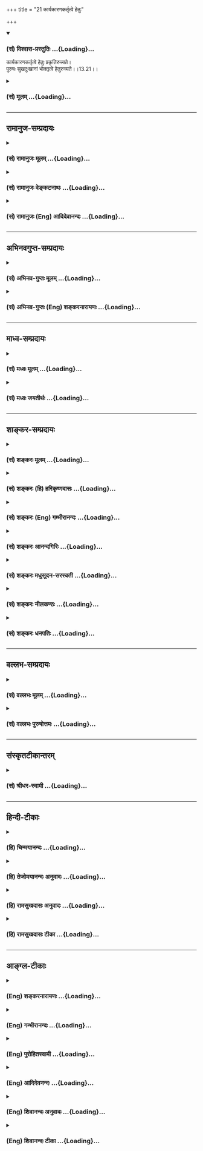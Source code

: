 +++
title = "21 कार्यकारणकर्तृत्वे हेतुः"

+++
<div class="js_include" newlevelforh1="3" title="(सं) विश्वास-प्रस्तुतिः" unfilled url="/purANam_vaiShNavam/mahAbhAratam/06-bhIShma-parva/03-bhagavad-gItA-parva/saMskRtam/vishvAsa-prastutiH/13_xetra-xetrajna-yogaH/21_kAryakAraNakartRt.md">
<details open><summary><h3>(सं) विश्वास-प्रस्तुतिः ...{Loading}...</h3></summary>

कार्यकारणकर्तृत्वे हेतुः प्रकृतिरुच्यते।  
पुरुषः सुखदुःखानां भोक्तृत्वे हेतुरुच्यते।।13.21।।
</details>
</div>
<div class="js_include collapsed" newlevelforh1="3" title="(सं) मूलम्" unfilled url="/purANam_vaiShNavam/mahAbhAratam/06-bhIShma-parva/03-bhagavad-gItA-parva/saMskRtam/mUlam/13_xetra-xetrajna-yogaH/21_kAryakAraNakartRt.md">
<details><summary><h3>(सं) मूलम् ...{Loading}...</h3></summary>

कार्यकारणकर्तृत्वे हेतुः प्रकृतिरुच्यते।  
पुरुषः सुखदुःखानां भोक्तृत्वे हेतुरुच्यते।।13.21।।
</details>
</div>


_________________
## रामानुज-सम्प्रदायः
<div class="js_include collapsed" newlevelforh1="3" title="(सं) रामानुजः मूलम्" unfilled url="/purANam_vaiShNavam/mahAbhAratam/06-bhIShma-parva/03-bhagavad-gItA-parva/saMskRtam/rAmAnujaH/mUlam/13_xetra-xetrajna-yogaH/21_kAryakAraNakartRt.md">
<details><summary><h3>(सं) रामानुजः मूलम् ...{Loading}...</h3></summary>

।।13.21।। गुणशब्दः स्वकार्येषु औपचारिकः; स्वतःस्वानुभवैकसुखः **पुरुषः
प्रकृतिस्थः** प्रकृतिसंसृष्टः **प्रकृतिजान् गुणान्**
प्रकृतिसंसर्गौपाधिकान् सत्त्वादिगुणकार्यभूतान् सुखदुःखादीन् **भुङ्क्ते**
अनुभवति। प्रकृतिसंसर्गहेतुम् आह --
पूर्वपूर्वप्रकृतिपरिणामरूपदेवमनुष्यादियोनिविशेषेषु स्थितः अयं पुरुषः
तत्तद्योनिप्रयुक्तसत्त्वादिगुणमयेषुसुखदुःखादिषु सक्तः तत्साधनहेतुभूतेषु
पुण्यपापकर्मसु प्रवर्तते; ततः तत्पुण्यपापफलानुभवाय सदसद्योनिषु
साध्वसाधुयोनिषु जायते। ततः च कर्म आरभते; ततः च जायते; यावद्
अमानित्वादिकान् आत्मप्राप्तिसाधनभूतान् गुणान् न सेवते; तावद् एव संसरति;
तदिदम् उक्तम् -- **कारणं गुणसङ्गः अस्य सदसद्योनिजन्मसु।** इति।

</details>
</div>
<div class="js_include collapsed" newlevelforh1="3" title="(सं) रामानुजः वेङ्कटनाथः" unfilled url="/purANam_vaiShNavam/mahAbhAratam/06-bhIShma-parva/03-bhagavad-gItA-parva/saMskRtam/rAmAnujaH/venkaTanAthaH/13_xetra-xetrajna-yogaH/21_kAryakAraNakartRt.md">
<details><summary><h3>(सं) रामानुजः वेङ्कटनाथः ...{Loading}...</h3></summary>

  
  
।।13.21।। अथान्योन्यसंसृष्टयोः प्रकृतिपुरुषयोः संसर्गविशेषनिबन्धनो
व्यापारभेद उच्यते -- कार्यकारण इति श्लोकेन। कार्यं शरीरमिति। प्रकरणात्
कारणशब्दस्य समभिव्याहाराच्च अत्र कार्यशब्दो भोगायतनाख्यकार्यविशेषपर इति
भावः। इन्द्रियाणि दशैकं च \[13।6\] इति इन्द्रियादिप्रकृतविषयोऽत्र
कारणशब्द इत्याहज्ञानकर्मात्मकानीति। एतेनकार्यं भूततन्मात्ररूपेण दशविधम्
कारणं बुद्ध्यहङ्काररूपेण त्रयोदशविधम् तेषां स्वरूपोत्पत्तौ
प्रतिक्षणपरिणामे च हेतुर्मूलप्रकृतिः इत्यादिव्याख्यानान्तराणि
निरस्तानि। कार्यकरणकर्तृत्वे इति (शं.) परोक्तं
पाठान्तरमप्रसिद्धेरनादृतम्। कर्तृशब्दोऽत्र न प्रयत्नाद्याश्रयत्वपरः;
अचेतने तदसम्भवात् अतो यथास्वं व्यापारश्रयत्वं विवक्षितमित्याह -- तेषां
क्रियाकारित्व इति। यद्यप्यबुद्धिपूर्वेषु
केषुचिन्मनश्श्रोत्रादिव्यापारेषु पुरुषेच्छाधीनत्वं नास्ति; तथापि तेषां
पुरुषभोगार्थत्वात् भोक्तृत्वदशापन्नपुरुषसन्निधानरूपमधिष्ठानमपेक्षितम्
बाहुल्येन च प्रयत्नाधीनत्वमस्तीत्यभिप्रायेणाहपुरुषाधिष्ठितेति। विभज्य
व्यापारनिर्देशात्प्रकृतिरेवेत्यवधारणलाभः।  
  
ननु पुरुषाधिष्ठिता प्रकृतिरित्ययुक्तं; प्रलयदशायां करणकलेवरविधुरस्य
संसारिणः स्वेच्छया
प्रकृत्यधिष्ठानासम्भवादित्यत्राहपुरुषाधिष्ठितक्षेत्राकारपरिणतेति।
भोगतत्साधनयोराश्रयत्वलक्षणं हेतुत्वमिह विविच्यत इत्यभिप्रायेण
प्रकृत्याश्रयत्वादिकथनम्। प्रकृतेः कर्तृत्वेकर्ता शास्त्रार्थवत्त्वात्
\[ब्र.सू.2।3।33\] इत्यादिभिः सूत्रैर्विरोधः
स्यादित्यत्राहपुरुषस्याधिष्ठातृत्वमेवेति। यदि
पुरुषस्याधिष्ठातृत्वमात्रं; तदा साक्षात्कर्तृत्वं प्रकृतेरेवेति पुरुषस्य
कर्तृत्वमौपचारिकं स्यादित्यत्राहशरीराधिष्ठानेति। अयमभिप्रायः -- न हि
प्रयत्नाधीनपरिस्पन्दाश्रयत्वलक्षणं कर्तृत्वं पुरुषस्य सूत्र्यते तत्र
शास्त्रार्थवत्त्वादिहेतूनामन्यथासिद्धेः नच शरीरादिप्रेरकप्रयत्नाश्रयत्वे
कर्तृशब्दस्यौपचारिकता; कृतिप्रयत्नयोः
पर्यायत्वात्कृत्याश्रयत्वरूपत्वाच्च कर्तृत्वस्य। ततश्चान्यत्रैव
कर्तृत्वमौपचारिकमिति फलितम्। यदि पुनर्यथास्वं व्यापाराश्रयत्वमेव
सर्वेषां कर्तृत्वमित्युच्यते तथापि पुरुषस्य कर्तृत्वं मुख्यमेव।  
  
ननुपुरुषः सुखदुःखानां भोक्ता इत्ययुक्तम्; शुद्धस्य पुरुषस्य
प्रियाप्रियविधुरत्वश्रुतेः। यद्यपि मोक्षे विलक्षणं सुखमनुभूयते; तथापि
दुःखप्रसङ्गस्तु नास्त्येवेत्यत्राह -- प्रकृतिसंसृष्ट इति। नह वै सशरीरस्य
सतः प्रियाप्रिययोरपहतिरस्ति \[छां.उ.8।12।1\] इत्यपि श्रूयत इति भावः।
विषयेन्द्रियादिरूपेण परिणतायाः प्रकृतेरपि भोक्तृत्वे हेतुत्वमस्ति तत्कथं
पुरुषो विशिष्य निर्दिश्यते इत्यत्राहसुखदुःखानुभवाश्रय इति।
तत्कालस्वसमवेतसुखदुःखसाक्षात्कारो भोग इति भोगलक्षणमप्यनेन सूचितम्। एतेन
निर्विकारपुरुषसन्निधानात् प्रकृतेरेव भोक्तृत्वमिति पक्षो निरस्तः।
तदापुरुषोऽस्ति भोक्तृभावात् \[सां.का.17\]पुरुषस्य दर्शनार्थं कैवल्यार्थं
तथा प्रधानस्य \[सां.का.21\] इत्यादिस्वग्रन्थविरोधश्च। अयं हि पक्षः
शारीरकेरचनानुपपत्तेश्च \[ब्र.सू.2।2।1\] इत्यारभ्यविप्रतिषेधाच्चासमञ्जसम्
\[ब्र.सू.2।2।10\] इत्यन्तैः सूत्रैर्विस्तरेण प्रतिक्षिप्तः। अत्र च
श्लोके यदि प्रकृतेरेव भोक्तृत्वमपि विवक्षितं स्यात्; तदा कर्तृत्वे
भोक्तृत्वे च प्रकृतिरेव हेतुरिति वक्तव्यम् नतु विवेक्तव्यम्
भोक्तृत्वस्यापि कर्तृत्वविशेषत्वात्;शास्त्रफलं प्रयोक्तरि
\[पू.मी.3।7।10\] इति न्यायाच्च।  
  
न च वाच्यं कर्तृत्वं प्रकृतेः स्वतस्सिद्धं; भोक्तृत्वे तु तस्याः पुरुषो
हेतुरिति प्रदर्शनाय विवेक इति पुरुषनिरपेक्षायाः केवलायाः प्रकृतेः
कर्तृत्वस्याप्ययोगादनभ्युपगमाच्च। अन्यथा विशुद्धकेवलज्ञानोदयेऽपि तेन
निवृत्तप्रसवामर्थवशात्सप्तरूपविनिवृत्ताम् \[सां.का.65\]
इत्युक्तसप्तरूपविनिवृत्तिभङ्गप्रसङ्गात्। तथाच मुक्तावपि यथापूर्वमेव
प्रकृतिप्रवृत्तिः
स्यात्। सङ्घातपरार्थत्वात्ति्रगुणादिविपर्ययादधिष्ठानात्। पुरुषोऽस्ति
भोक्तृभावात्कैवल्यार्थप्रवृत्तेश्च।। जननमरणकरणानां
प्रतिनियमादयुगपत्प्रवृत्तेश्च। पुरुषबहुत्वं सिद्धं
त्रैगुण्यविपर्यया(च्चैव)च्च।। \[सां.का.1718\]
इत्यधिष्ठानायुगपत्प्रवृत्तिभ्यां पुरुषतद्बहुत्वकल्पनं च भज्येत।
अत्रपुरुषः प्रकृतिस्थो हि भुङ्क्ते प्रकृतिजान् गुणान्  
  

</details>
</div>
<div class="js_include collapsed" newlevelforh1="3" title="(सं) रामानुजः (Eng) आदिदेवानन्दः" unfilled url="/purANam_vaiShNavam/mahAbhAratam/06-bhIShma-parva/03-bhagavad-gItA-parva/saMskRtam/rAmAnujaH/english/AdidevAnandaH/13_xetra-xetrajna-yogaH/21_kAryakAraNakartRt.md">
<details><summary><h3>(सं) रामानुजः (Eng) आदिदेवानन्दः ...{Loading}...</h3></summary>

13.21 The 'Karya' means the body, the 'Karanas' mean the instruments,
i.e., the senses of perception and action plus the Manas. In their
operations, the Prakrti, subservient to the self, is alone the causal
factor. The sense is that their operations, which are the means of
experience, have their foundation in the Prakrti, which has developed in
the form of the body subservient to the self. In regard to this, the
authority is the aphorism, 'The self is an agent, on account of the
scriptures having the purpose' (B. S., 2.3.33) etc. The agency of the
self means that the self is the cause of the will (effort) to support
the body. The self (Purusa) associated with the body is the cause for
experiencing pleasures and pains. The meaning is that It is the seat of
those experiences. Thus, has been explained the difference in the
operations of the Prakrti and of the self when they are mutually
conjoined. He now proceeds to explain how, though the self, which in Its
pristine nature experiences Itself by Itself as nothing but joy, becomes
the cause of experiencing both pleasure and pain derived from sense
objects when It is conjoined with a body. The term Guna figuratively
represents effects. The self (in Its pristine nature) experiences Itself
by Itself, as nothing buy joy. But when dwelling in the body, i.e., when
It is in conjunction with the Prakrti, It experiences the alities born
of Prakrti, namely, happiness, pain etc., which are the effects of Gunas
like Sattva etc. He explains the cause of conjunction with the Prakrti:

</details>
</div>


_________________
## अभिनवगुप्त-सम्प्रदायः
<div class="js_include collapsed" newlevelforh1="3" title="(सं) अभिनव-गुप्तः मूलम्" unfilled url="/purANam_vaiShNavam/mahAbhAratam/06-bhIShma-parva/03-bhagavad-gItA-parva/saMskRtam/abhinava-guptaH/mUlam/13_xetra-xetrajna-yogaH/21_kAryakAraNakartRt.md">
<details><summary><h3>(सं) अभिनव-गुप्तः मूलम् ...{Loading}...</h3></summary>

।।13.20 -- 13.23।। एतल्लक्षणं कृत्वा परीक्षा क्रियते -- प्रकृतिमित्यादि
पर इत्यन्तम्। प्रकृतिरप्यनादिः +++(;N कार्यकारणप्रकृतिरप्यनादिः)+++
कारणान्तराभावात्। ,विकाराः पटादयः। प्रकृतिरिति कार्यकारणभावे हेतुः।
पुरुषस्तु प्रधान्यात् भोक्ता। प्रकृतिपुरुषयोः पङ्ग्वन्धवत्
किलान्योन्यापेक्षा वृत्तिः। अत एवास्य \[पुरुषस्य\] शास्त्रकृद्भिः
नानाकारैर्नामभिरभिधीयते रूपम् उपद्रष्टा इत्यादिभिः। अयमत्र तात्पर्यार्थः
-- प्रकृतिः तद्विकारः; चतुर्दशविधः सर्गः; तथा पुरुषः; एतत्सर्वम् अनादि
नित्यं च ब्रह्मतत्वाच्छुरितत्वे सति तदनन्यत्वात्।

</details>
</div>
<div class="js_include collapsed" newlevelforh1="3" title="(सं) अभिनव-गुप्तः (Eng) शङ्करनारायणः" unfilled url="/purANam_vaiShNavam/mahAbhAratam/06-bhIShma-parva/03-bhagavad-gItA-parva/saMskRtam/abhinava-guptaH/english/shankaranArAyaNaH/13_xetra-xetrajna-yogaH/21_kAryakAraNakartRt.md">
<details><summary><h3>(सं) अभिनव-गुप्तः (Eng) शङ्करनारायणः ...{Loading}...</h3></summary>

13.21 See Comment under 13.23

</details>
</div>


_________________
## माध्व-सम्प्रदायः
<div class="js_include collapsed" newlevelforh1="3" title="(सं) मध्वः मूलम्" unfilled url="/purANam_vaiShNavam/mahAbhAratam/06-bhIShma-parva/03-bhagavad-gItA-parva/saMskRtam/madhvaH/mUlam/13_xetra-xetrajna-yogaH/21_kAryakAraNakartRt.md">
<details><summary><h3>(सं) मध्वः मूलम् ...{Loading}...</h3></summary>

।।13.21।। कार्यं शरीरम्। शरीरं कार्यमुच्यते इत्यभिधानम्। कारणानीन्द्रियाणि
भोगोऽनुभवः। स हि चिद्रूपत्वादनुभवति। प्रकृतिश्च
जडत्वात्परिणामिनी। कार्यकारणकर्त्तृत्वे कारणं प्रकृतिं विदः। भोक्तृत्वे
सुखदुःखानां पुरुषं प्रकृतेः परम् \[3।26।8\] इति भागवते।

</details>
</div>
<div class="js_include collapsed" newlevelforh1="3" title="(सं) मध्वः जयतीर्थः" unfilled url="/purANam_vaiShNavam/mahAbhAratam/06-bhIShma-parva/03-bhagavad-gItA-parva/saMskRtam/madhvaH/jayatIrthaH/13_xetra-xetrajna-yogaH/21_kAryakAraNakartRt.md">
<details><summary><h3>(सं) मध्वः जयतीर्थः ...{Loading}...</h3></summary>

।।13.21।। कारणानामपि कार्यत्वात् पृथगुक्तिर्व्यर्थेत्यतो रूढिमाश्रित्य
कार्यकारणशब्दौ व्याख्याति -- **कार्यमि**ति। भोक्तृत्वे इत्यत्र
प्रकृत्यर्थो भोगोऽभ्यवहारादिसुखादिविषयो न सम्भवति; अत आह -- **भोग** इति।
स्वीयतया साक्षात्कार इत्यर्थः। भोगः प्रकृतेरेव न पुरुषस्य; अतःपुरुषः
सुखदुःखानां भोक्तृत्वे हेतुः इति कथमुक्तं इति साङ्खयाः। तत्राह -- **स
ही**ति। न तु प्रकृतिः; अचैतन्यादिति शेषः। ननुकार्यकारणकर्तृत्वे हेतुः
प्रकृतिः इत्युक्तम्; कर्तृत्वं च ज्ञानेच्छाप्रत्यययोगः तत्कथं
प्रकृतेर्भोगासम्भवः इत्यत आह -- **प्रकृतिश्चे**ति। चस्त्वर्थः
परिणामिकारणत्वात्कर्तृत्वमित्युपचर्यत इति भावः। श्लोकार्थे
पुराणसम्मतिमाह -- **कार्ये**ति। कारणं विदुः इत्त्युत्तरार्धेऽनुवर्तते।

</details>
</div>


_________________
## शाङ्कर-सम्प्रदायः
<div class="js_include collapsed" newlevelforh1="3" title="(सं) शङ्करः मूलम्" unfilled url="/purANam_vaiShNavam/mahAbhAratam/06-bhIShma-parva/03-bhagavad-gItA-parva/saMskRtam/shankaraH/mUlam/13_xetra-xetrajna-yogaH/21_kAryakAraNakartRt.md">
<details><summary><h3>(सं) शङ्करः मूलम् ...{Loading}...</h3></summary>

।।13.21।। --,**कार्यकरणकर्तृत्वे** -- कार्यं शरीरं करणानि तत्स्थानि
त्रयोदश। देहस्यारम्भकाणि भूतानि पञ्च विषयाश्च प्रकृतिसंभवाः विकाराः
पूर्वोक्ताः इह कार्यग्रहणेन गृह्यन्ते। गुणाश्च प्रकृतिसंभवाः
सुखदुःखमोहात्मकाः करणाश्रयत्वात् करणग्रहणेन गृह्यन्ते। तेषां
कार्यकरणानां कर्तृत्वम् उत्पादकत्वं यत् तत् कार्यकरणकर्तृत्वं तस्मिन्
कार्यकरणकर्तृत्वे **हेतुः** कारणम् आरम्भकत्वेन **प्रकृतिः उच्यते।** एवं
कार्यकरणकर्तृत्वेन संसारस्य कारणं प्रकृतिः। कार्यकारणकर्तृत्वे
इत्यस्मिन्नपि पाठे; कार्यं यत् यस्य विपरिणामः तत् तस्य कार्यं विकारः
विकारि कारणं तयोः विकारविकारिणोः कार्यकारणयोः कर्तृत्वे इति। अथवा; षोडश
विकाराः कार्यं सप्त प्रकृतिविकृतयः कारणम् तान्येव कार्यकारणान्युच्यन्ते
तेषां कर्तृत्वे हेतुः प्रकृतिः उच्यते; आरम्भकत्वेनैव। पुरुषश्च संसारस्य
कारणं यथा स्यात् तत् उच्यते -- **पुरुषः** जीवः क्षेत्रज्ञः भोक्ता इति
पर्यायः; **सुखदुःखानां** भोग्यानां **भोक्तृत्वे** उपलब्धृत्वे **हेतुः
उच्यते**।। कथं पुनः अनेन कार्यकरणकर्तृत्वेन सुखदुःखभोक्तृत्वेन च
प्रकृतिपुरुषयोः संसारकारणत्वमुच्यते इति; अत्र उच्यते --
कार्यकरणसुखदुःखरूपेण हेतुफलात्मना प्रकृतेः परिणामाभावे; पुरुषस्य च
चेतनस्य असति तदुपलब्धृत्वे; कुतः संसारः स्यात् यदा पुनः
कार्यकरणसुखदुःखस्वरूपेण हेतुफलात्मना परिणतया प्रकृत्या भोग्यया पुरुषस्य
तद्विपरीतस्य भोक्तृत्वे न अविद्यारूपः संयोगः स्यात्; तदा संसारः स्यात्
इति। अतः यत् प्रकृतिपुरुषयोः कार्यकरणकर्तृत्वेन सुखदुःखभोक्तृत्वेन च
संसारकारणत्वमुक्तम्; तत् युक्तम्। कः पुनः अयं संसारो नाम सुखदुःखसंभोगः
संसारः। पुरुषस्य च सुखदुःखानां संभोक्तृत्वं संसारित्वमिति।। यत् पुरुषस्य
सुखदुःखानां भोक्तृत्वं संसारित्वम् इति उक्तं तस्य तत् किं निमित्तमिति
उच्यते --,

</details>
</div>
<div class="js_include collapsed" newlevelforh1="3" title="(सं) शङ्करः (हि) हरिकृष्णदासः" unfilled url="/purANam_vaiShNavam/mahAbhAratam/06-bhIShma-parva/03-bhagavad-gItA-parva/saMskRtam/shankaraH/hindI/harikRShNadAsaH/13_xetra-xetrajna-yogaH/21_kAryakAraNakartRt.md">
<details><summary><h3>(सं) शङ्करः (हि) हरिकृष्णदासः ...{Loading}...</h3></summary>

।।13.21।। प्रकृतिसे उत्पन्न हुए वे विकार और गुण कौनसे हैं --, कार्य
शरीरको कहते हैं और उसमें स्थित ( मन; बुद्धि; अहंकार तथा दश इन्द्रियाँ --
ये ) तेरह कारण हैं। इनके कर्त्तापनमें ( हेतु प्रकृति है )। शरीरको
उत्पन्न करनेवाले पाँच भूत और शब्द आदि पाँच विषय ये पहले कहे हुए
प्रकृतिजन्य दश विकार तो यहाँ कार्यके ग्रहणसे ग्रहण किये जाते हैं और
सुखदुःख; मोह आदिके रूपमें परिणत हुए प्रकृतिजन्य समस्त गुण बुद्धि आदि
कारणोंके आश्रित होनेके कारण करणोंके ग्रहणसे ग्रहण किये जाते हैं। उन
कार्य और करणोंका जो कर्तापन अर्थात् उनको उत्पन्न करनेका भाव है उसका नाम
कार्यकरण कर्तृत्व है; उन कार्यकरणोंके कर्तृत्वमें आरम्भ करनेवाली होनेसे
प्रकृति कारण कही जाती है। इस प्रकार कार्यकरणोंको उत्पन्न करनेवाली होनेसे
प्रकृति संसारकी कारण है। कार्यकारणकर्तृत्वे ऐसा पाठ माननेसे भी यही अर्थ
होगा कि जो जिसका परिणाम है; वह उसका कार्य अर्थात् विकार है; और कारण
विकारी -- विकृत होनेवाला -- है। उन विकारी और विकाररूप कारण और कार्योंके
उत्पन्न करनेमें ( प्रकृति हेतु है )। अथवा सोलह विकार तो कार्य और सात
प्रकृति विकृति कारण हैं; इस प्रकार ये ( तेईस तत्त्व ) ही कार्यकारणके
नामसे कहे जाते हैं। इनके कर्तापनमें प्रारम्भकत्वसे ही प्रकृति हेतु कही
जाती है। पुरुष भी जिस प्रकार संसारका कारण होता है; सो कहा जाता है --
पुरुष अर्थात् जीव; क्षेत्रज्ञ; भोक्ता इत्यादि जिसके पर्याय शब्द है; वह
सुखदुःख आदि भोगोंके भोक्तापनमें,अर्थात् उनका उपभोग करनेमें हेतु कहा जाता
है। पू₀ -- परंतु इस कार्यकरणके कर्तापनसे और सुख दुःखके भोक्तापनसे
प्रकृति और पुरुष दोनोंको संसारका कारण कैसे बतलाया जाता है उ₀ -- कार्यकरण
और सुखदुःखादिरूप हेतु और फलके आकारमें प्रकृतिका परिणाम न होनेपर तथा चेतन
पुरुषमें उन सबका भोक्तापन न होनेसे संसार कैसे सिद्ध होगा। जब कार्यकरणरूप
हेतु और फलके आकारमें परिणत हुई भोग्यरूपा प्रकृतिके साथ उससे विपरीत
धर्मवाले पुरुषका; भोक्ता भावसे अविद्यारूप संयोग होगा; तभी संसार ( प्रतीत
) होगा। इसलिये प्रकृतिके कार्यकरणविषयक कर्तापन और पुरुषके सुख दुःखविषयक
भोक्तापनको लेकर जो उन दोनोंका संसारकारणत्व प्रतिपादन किया गया; वह उचित
ही है। पू₀ -- तो यह संसारनामक वस्तु क्या है उ₀ -- सुख दुःखोंका भोग ही
संसार है और पुरुषमें जो सुखदुःखोंका भोक्तृत्व है; यही उसका संसारित्व है।

</details>
</div>
<div class="js_include collapsed" newlevelforh1="3" title="(सं) शङ्करः (Eng) गम्भीरानन्दः" unfilled url="/purANam_vaiShNavam/mahAbhAratam/06-bhIShma-parva/03-bhagavad-gItA-parva/saMskRtam/shankaraH/english/gambhIrAnandaH/13_xetra-xetrajna-yogaH/21_kAryakAraNakartRt.md">
<details><summary><h3>(सं) शङ्करः (Eng) गम्भीरानन्दः ...{Loading}...</h3></summary>

13.21 Karya-karana-kartrtve, with regard to the source of body and
organs: Karya is the body, and karana are the thirteen \[Five sense
organs, five motor organs, mind, intellect and ego.\] organs existing in
it. Here, by the word karya are understood the aforesaid elements that
produce the body as also the objects which are modifications born of
Nature. And since the alities-which are born of Nature and manifest
themselves as happiness, sorrow and delusion-are dependent on the
organs, (therefore) they are implied by the word karana, organs. The
kartrtvam, (lit) agentship, with regard to these body and organs
consists in being the source of the body and organs. With regard to this
source of the body and organs, prakrtih, Nature; ucyate, is said to be;
the hetuh, cause, in the sense of being the originator. Thus, by virtue
of being the source of body and organs, Nature is the cause of mundane
existence. Even if the reading be karya-karana-kartrtva, karya (effect,
modification) will mean anything that is the transformation of
something; and karana (cause) will be that which becomes transformed. So
the meaning of the compund will be: 'with regard to the source of the
effect and the cause'. Or, karya means the sixteen \[The eleven organs
(five sensory, five motor, and mind) and the five objects (sound
etc.).\] modificaitons, and karana means the seven \[Mahat, egoism, and
the five subtle elements.\] transformations of Nature. They themselves
are called effect and cuase. So far as the agentship with regard to
these is concerned Nature is said to be the cause, because of the same
reason of being their originator. As to how the soul can be the cause of
mundane existence is being stated: Purusah, the soul, the empirical
being, the knower of the field-all these are synonymous; is the hetuh,
cause; bhoktrtve, so far as enjoyership, the fact of being the
perceiver; sukha-duhkhanam, of happiness and sorrow-which are objects of
experience, is concerned. How, again, is it asserted with respect to
Nature and soul that, they are the causes of mundane existence by virtue
of this fact of their (respectively) being the source of body and
organs, and the perceiver of happiness and sorrow; As to this the answer
is being stated: How can there be any mundane existence if there be no
modification of Nature in the form of body and organs, happiness and
sorrow, and cause and effect, and there be no soul, the conscious being,
to experience them; On the other hand, there can be mundane existence
when there is a contact, in the form of ignorance, between
Nature-modified in the form of body and organs, and cause and effect as
an object of experience and the soul opposed to it as the experiencer.
Therefore it was reasonable to have said that, Nature and soul become
the cause of mundane existence by (respectively) becoming the
originators of the body and organs, and the perceiver of happiness and
sorrow. What again is this that is called worldly existence; Worldly
existence consists in the experience of happiness and sorrow; and the
state of mundane existence of the soul consists in its being the
experiencer of happiness and sorrow. It has been asserted that the state
of mundane existence of the soul consists in its being the experiencer
of happiness and sorrow. How does it come about; This is being answered:

</details>
</div>
<div class="js_include collapsed" newlevelforh1="3" title="(सं) शङ्करः आनन्दगिरिः" unfilled url="/purANam_vaiShNavam/mahAbhAratam/06-bhIShma-parva/03-bhagavad-gItA-parva/saMskRtam/shankaraH/AnandagiriH/13_xetra-xetrajna-yogaH/21_kAryakAraNakartRt.md">
<details><summary><h3>(सं) शङ्करः आनन्दगिरिः ...{Loading}...</h3></summary>

।।13.21।। श्लोकान्तरं प्रश्नोत्तरत्वेनावतारयति -- **यदिति।** निमित्तं
वक्तुमादौ संसारित्वमस्याविद्यैक्याध्यासादित्याह -- **पुरुष इति।**
यस्मात्प्रकृतिमात्मत्वेन गतस्तस्माद्भुङ्क्त इति योजना। गुणविषयं
भोगमभिनयति -- **सुखीति।** अविद्याया भोगहेतुत्वात्किं
कारणान्वेषणयेत्याशङ्क्याह -- **सत्यमपीति।** सङ्गस्य जन्मादौ संसारे
प्रधानहेतुत्वे मानमाह -- **स यथेति।** उक्तेऽर्थे द्वितीयार्धमवतार्य
व्याचष्टे -- **तदेतदित्यादिना।** साध्याहारं योजनान्तरमाह -- **अथवेति।**
सदसद्योनीर्विविच्य व्याचष्टे -- **सद्योनय इति।**
योनिद्वयनिर्देशान्मध्यवर्तिन्यो मनुष्ययोनयोऽपि ध्वनिता इत्याह --
**सामर्थ्यादिति।** सङ्गस्य संसारकारणत्वे
नाविद्यायास्तत्कारणत्वमेकस्मादेव हेतोस्तदुपपत्तेरित्याशङ्क्याह --
**एतदिति।** अविद्योपादानं सङ्गो निमित्तमित्युभयोरपि कारणत्वं
सिध्यतीत्यर्थः। द्विविधहेतूक्तेर्विवक्षितं फलमाह -- **तच्चेति।**
सासङ्गस्याज्ञानस्य स्वतोऽनिवृत्तेस्तन्निवर्तकं वाच्यमित्याशङ्क्याह --
**अस्येति।** वैराग्ये सति संन्यासस्तत्पूर्वकं च ज्ञानं
सासङ्गाज्ञाननिवर्तकमित्यर्थः। उक्ते ज्ञाने मानमाह -- **गीतेति।**
अध्यायादौ चोक्तं ज्ञानमुदाहृतमित्याह -- **तच्चेति।** तदेव ज्ञानं
यज्ज्ञात्वेत्यादिना न सत्तन्नासदित्यन्तेनान्यनिषेधेन
सर्वतःपाणिपादमित्यादिना चातद्धर्माध्यासेनोक्तमित्याह --
**यज्ज्ञात्वेति।**

</details>
</div>
<div class="js_include collapsed" newlevelforh1="3" title="(सं) शङ्करः मधुसूदन-सरस्वती" unfilled url="/purANam_vaiShNavam/mahAbhAratam/06-bhIShma-parva/03-bhagavad-gItA-parva/saMskRtam/shankaraH/madhusUdana-sarasvatI/13_xetra-xetrajna-yogaH/21_kAryakAraNakartRt.md">
<details><summary><h3>(सं) शङ्करः मधुसूदन-सरस्वती ...{Loading}...</h3></summary>

।।13.21।। विकाराणां प्रकृतिसंभवत्वं विवेचयन् पुरुषस्य संसारहेतुत्वं
दर्शयति -- कार्येति। कार्यं शरीरं करणानीन्द्रियाणि तत्स्थानि त्रयोदश
देहारम्भकाणि भूतानि। विषयाश्चेह कार्यग्रहणेन गृह्यन्ते। गुणाश्च
सुखदुःखमोहात्मकाः करणाश्रयत्वात्करणग्रहणेन गृह्यन्ते। तेषां कार्यकरणानां
कर्तृत्वे तदाकारपरिणामे हेतुः कारणं प्रकृतिरुच्यते महर्षिभिः।
कार्यकारणेति दीर्घपाठेपि स एवार्थः। एवं प्रकृतेः संसारकारणत्वं व्याख्याय
पुरुषस्यापि यादृशं तत्तदाह -- पुरुष इति। पुरुषः क्षेत्रज्ञः परा
प्रकृतिरिति प्राग्व्याख्यातः स सुखदुःखानां सुखदुःखमोहानां भोग्यानां
सर्वेषामपि भोक्तृत्वे वृत्त्युपरक्तोपलम्भे हेतुरुच्यते।

</details>
</div>
<div class="js_include collapsed" newlevelforh1="3" title="(सं) शङ्करः नीलकण्ठः" unfilled url="/purANam_vaiShNavam/mahAbhAratam/06-bhIShma-parva/03-bhagavad-gItA-parva/saMskRtam/shankaraH/nIlakaNThaH/13_xetra-xetrajna-yogaH/21_kAryakAraNakartRt.md">
<details><summary><h3>(सं) शङ्करः नीलकण्ठः ...{Loading}...</h3></summary>

।।13.21।। उभयोरपि संसारं प्रति कारणत्वे द्वारमाह -- **कार्येति।** कार्यं
शरीरं तदारम्भकाणि भूतानि विषयाश्च। कारणं त्रयोदशेन्द्रियाणि तदाश्रिताश्च
सुखदुःखमोहात्मका गुणाश्च। करणेतिपाठेऽपि स एवार्थः। एतयोः कार्यकारणयोः
कर्तृत्वे निमित्ते सति कर्तृत्वेनेत्यर्थः। हेतुः संसारस्य कारणं
प्रकृतिर्भवति। तथा पुरुषः सुखदुःखानां भोक्तृत्वेन संसारस्य हेतुरिति। यदि
हि कार्यकारणसुखदुःखस्वरूपहेतुफलात्मना प्रकृतिर्न परिणमेत तदा पुरुषः
किमुपलभेत। अनुपलब्ध्वा वा कथं संसारी स्यात्। अनुपलब्धृका वा प्रकृतिः
कुत्रोपयुज्येत। तस्मादुपलभ्योपलब्धृसंयोगः संसारकारणमिति यथाभाष्यं
व्याख्यातम्। यद्वा पुरुषस्य कार्यत्वे कारणत्वे कर्तृत्वे च प्रकृतिरेव
पुरुषतादात्म्यं प्राप्ता हेतुर्भवति। वह्नितादात्म्यं प्राप्तं लोहं
वह्नेश्चतुष्कोणत्वादाविव हेतुर्भवति; तथा प्रकृतेः सुखदुःखभोक्तृत्वे
स्वच्छायाप्रदानेन पुरुषः कारणम् वह्निरिव लोहस्य स्वच्छायाप्रदानेन
दग्धृत्वे। तथाहि कार्यत्वादयः प्राकृतदेहेन्द्रियबुद्धिधर्माः
सन्तश्चिदात्मन्यारोप्यन्ते गौरोऽहममुष्यपुत्रोऽहं काणोऽहं खञ्जोऽहं
करोम्यहमकार्षमहमिति। तथा चिच्छायापन्ना बुद्धिश्चेतयाम्यहं
सुखदुःखादीनुपलभे इति मन्यते। सोऽयं प्रकृतिपुरुषयोरन्योन्यधर्माध्यासः
संसारस्य कारणमित्युपपादितं भवति। साङ्ख्याभिमतं पुरुषस्य भोक्तृत्वमपि
निरस्तं भवति। अन्यथा प्रकृतिः कर्त्री पुरुषो भोक्तेति
कर्तृत्वभोक्तृत्वयोर्वैयधिकरण्यमापद्येत। न च भोक्तुः पुरुषस्य
निर्विकारत्वमपि वक्तुं शक्यमित्यन्यत्र विस्तरः। द्वन्द्वान्ते श्रूयमाणं
पदं प्रत्येकमभिसंबध्यत इति त्वप्रत्ययस्य पूर्वाभ्यामपि संबन्धे कार्यत्वं
कारणत्वं कर्तृत्वं चेति विग्रहः
द्वन्द्वैकवद्भावश्चप्रातिपदिकार्थलिङ्गपरिमाणवचनभावे प्रथमा इत्यादिवत्।

</details>
</div>
<div class="js_include collapsed" newlevelforh1="3" title="(सं) शङ्करः धनपतिः" unfilled url="/purANam_vaiShNavam/mahAbhAratam/06-bhIShma-parva/03-bhagavad-gItA-parva/saMskRtam/shankaraH/dhanapatiH/13_xetra-xetrajna-yogaH/21_kAryakAraNakartRt.md">
<details><summary><h3>(सं) शङ्करः धनपतिः ...{Loading}...</h3></summary>

।।13.21।। के पुनर्विकारा गुणाश्च प्रकृतिसंभवा इत्याकाङ्क्षायां
तान्यदर्शयन् प्रकृतेः संसारहेतुत्वं दर्शयति -- कार्येति। कार्यं शरीरम्।
कार्यग्रहणेन शरीरारम्भकाणि भूतानि विषयाश्च गृह्यन्ते। करणानि देहस्थानि।
ज्ञानेन्द्रियपञ्चकं कर्मेन्द्रियपञ्चकं मनो बुद्धिरहंकारश्चेति त्रयोदश।
करणग्रहणेन करणाश्रितत्वात्सुघदुःखमोहात्मका गुणा गृह्यन्ते। तेषां
कार्यकरणानां कर्तत्वे उत्पादकत्वे प्रकृतिरारम्भकत्वेन हेतुः कारणमुच्यते।
एवं कार्यकरणकर्तृत्वेन संसारस्य कारणं प्रकृतिरुक्ता। कार्यकारणकर्तृत्वे
इति पाठेप्ययमेवार्थः। यद्वा एकादशेन्द्रियाणि प़ञ्चविषयाः षोडशविकाराः
कार्यं महानहंकारो भूततन्मात्राणि पञ्चेति सप्तप्रकृतिविकृतयः कारणं तेषां
कर्तत्वे हेतुः प्रकृतिरुच्यते इत्यर्थः। एवमपरप्रकृतेः संसारकारणत्वं
प्रदर्श्य,परप्रकृतेस्तत्कारणत्वं दर्शयति। पुरुषः जीवः क्षेत्रज्ञः
सुखदुःखानां भोग्यानां भोक्तृत्वे उपलब्धृत्वे हेतुरुच्यते। तथाच
कार्यकारणसुखदुःस्वरुपेण हेतुफलात्मना प्रकृतेः परिणामाभावे पुरुषस्य च
चेतनस्य तदुपलब्धृत्वेऽसति संसारो न संभवतीत्यतः प्रकृतिपुरुषयोः
कार्यकारणकर्तृत्वेन सुखदुःभोक्तृत्वेन च संसारकारणत्वमिति। संसारश्च
सुखदुःखभोगः पुरुषस्य च सुखदुःखानां भोक्तृत्वं संसारित्वं। अन्ये तु
यथाभाष्यं व्याख्यातमित्युक्त्वा वर्णयन्ति। यद्वा पुरुषस्य कार्यत्वे
कारणत्वे कर्तत्वे च प्रकृतिरेव पुरुषतादात्म्यं प्राप्ता हेतुर्भवति। तथा
प्रकृतेः सुखदुःखभोक्तृत्वे स्वच्छायाप्रदाने पुरुषः कारणं कार्यत्वादयः
प्राकृतदेहेन्द्रियबुद्धिधर्माः सन्तश्चिदात्मन्यारोप्यन्ते गौरोहममुष्य
पुत्रोऽहं काणोऽहं खञ्जोऽहं करोभ्यमकार्षमहमिति तथा चिच्छायापन्ना बुद्धिः
तेचयाम्यहं सुखदुःखादीनुपालमे इति मन्यत। सायं
प्रकृतिपुरुषोरन्योन्यधर्माध्यासः संसारस्य कारणमित्युपपादितं भवति।
साङ्ख्याभिमतं पुरुषस्य भोक्तृत्वमपि निरस्तं भवति। अन्यथा प्रकृतिः कर्त्री
पुरुषो भोक्तेति कर्तृत्वभोक्तृत्वयोर्वैयदिकण्यमापद्येत। नच
भोक्तुर्निर्विकारित्वमपि वक्तुं शक्यमिति। अत्रेदमवधेयम्। यथा मूलं
व्याख्यानकर्तॄणां सर्वज्ञानां भाष्कृतां व्याख्याने
साङ्ख्यमतस्येश्वरानधिष्ठितं जडं प्रधानं कर्तृ चेतनश्च भोक्तेत्येवंरुपस्य
नास्ति प्रवेशः प्रकृतिरीश्वरस्य हि विकारकारणशक्तिस्त्रिगुणात्मिका माया
पुरुषः जीवः क्षेत्रज्ञ इत्येवं तैरुक्तत्वात्। उत्तरश्लोके पुरुषो भोक्ता
प्रकृतिस्थः प्रकृतावविद्यालक्षणायां स्थिति इत्यादिवक्ष्यमाणत्वाच्च।
तताचाविद्यैक्याध्यासादात्मनो भोक्तृत्वेन संसारित्वमिति वस्तुतो
निर्विकारत्वं दुर्निवारम्। यद्यपि प्रकृतिस्थस्य कर्तृत्वभोक्तृत्वे तथापि
कर्तृत्वे उपाधिप्राधान्यात्पृकृतेः कर्तृत्वमुच्यते। भोक्तृत्वे तूपहितस्य
प्राधान्याज्जीवस्य भोक्तृत्वमतो न वैयधिकरण्यदोषोऽपीत्यादिसर्वं भाष्यादेव
लभ्यत इत्यतोऽध्याहारेण क्लिष्टकल्पनया च भाष्यातिरिक्तव्याख्यानप्रदर्शनं
नोचितमिति। एतेन कार्यं यज्ञब्रह्महत्यादि कारणं पुरोडाशखङ्गादि कर्तृत्वं
साधनप्रयोक्तृत्वं तच्च तच्चेति द्वन्द्वे एकवद्भावः। हेतुः प्रकृतिरुच्यते
एवं चेत्प्रकृतेरेव स्वर्गनरकादि भवेन्न जीवस्य। तथाच बन्धाभावान्न मोक्षे
जीवानां प्रयत्नः स्यादित्यत आह। पुरुषइत्यादिकाः
पूर्वोत्तरप्रकरणानुरोधविनिर्मुक्ता भाष्यबहिर्भूताः कल्पना निराकृता
वेदितव्याः।

</details>
</div>


_________________
## वल्लभ-सम्प्रदायः
<div class="js_include collapsed" newlevelforh1="3" title="(सं) वल्लभः मूलम्" unfilled url="/purANam_vaiShNavam/mahAbhAratam/06-bhIShma-parva/03-bhagavad-gItA-parva/saMskRtam/vallabhaH/mUlam/13_xetra-xetrajna-yogaH/21_kAryakAraNakartRt.md">
<details><summary><h3>(सं) वल्लभः मूलम् ...{Loading}...</h3></summary>

।।13.21।। सृष्ट्यां तयोः कार्यभेदमाह -- कार्येति। कार्यं बन्धमोक्षरूपं;
तस्य कारणरूपा विकारा गुणाश्च एतेषां कर्त्तृत्वे समुत्पादकत्वे
पुरुषाधिष्ठिता प्रकृतिर्हेतुः;प्रकृतिसम्भवान् \[13।20\] इत्युक्तत्वात्।
पुरुषस्य तु तदन्तश्चेतयितृत्वमेव तदपेक्षयाऽधिकंकर्त्ता
शास्त्रार्थवत्वात् \[ब्र.सू.2।3।33\] इत्यादिसूत्रोक्तं
क्षेत्राधिष्ठानप्रयत्नहेतुत्त्वमेव पुरुषस्य कर्तृत्वं
प्राकृतवदभ्युपगम्यते। स तु तत्संसृष्टस्तदुद्भूतानां
सुखदुःखानां,भोक्तृत्वे हेतुः सुखदुःखाद्यनुभवाश्रयः। यद्यप्युभयं
क्षेत्रधर्म इति वक्तव्यं तथापि विक्रियाया जडावसानत्वात्
क्षेत्रप्राधान्यं भोगस्य चिदवसानत्वदर्शनाच्चेतनाप्राधान्यमित्यर्थः।

</details>
</div>
<div class="js_include collapsed" newlevelforh1="3" title="(सं) वल्लभः पुरुषोत्तमः" unfilled url="/purANam_vaiShNavam/mahAbhAratam/06-bhIShma-parva/03-bhagavad-gItA-parva/saMskRtam/vallabhaH/puruShottamaH/13_xetra-xetrajna-yogaH/21_kAryakAraNakartRt.md">
<details><summary><h3>(सं) वल्लभः पुरुषोत्तमः ...{Loading}...</h3></summary>

  
  
।।13.21।। एतदेव विशदयति -- कार्येति। कार्यस्य स्वरसानुभवात्मकस्य कारणानि
देहगुणादीनि तेषां कर्तृत्वे प्रकटकरणे हेतुः प्रकृतिः पूर्वोक्तरूपा
शक्तिरुच्यते। तथैव पुरुषः सुखदुःखानां सङ्गमविरहात्मकादीनां भोक्तृत्वे
तद्रसज्ञत्वे हेतुः कारणमुच्यते।  
  

</details>
</div>


_________________
## संस्कृतटीकान्तरम्
<div class="js_include collapsed" newlevelforh1="3" title="(सं) श्रीधर-स्वामी" unfilled url="/purANam_vaiShNavam/mahAbhAratam/06-bhIShma-parva/03-bhagavad-gItA-parva/saMskRtam/shrIdhara-svAmI/13_xetra-xetrajna-yogaH/21_kAryakAraNakartRt.md">
<details><summary><h3>(सं) श्रीधर-स्वामी ...{Loading}...</h3></summary>

।।13.21।। विकाराणां प्रकृतिसंभवत्वं दर्शयन्पुरुषस्य संसारहेतुत्वं दर्शयति
**-- कार्यकारणेति।** कार्यं शरीरम्; कारणानि सुखदुःखसाधनानीन्द्रियाणि;
तेषां कर्तृत्वे तदाकारपरिणामे प्रकृतिर्हेतुरुच्यते कपिलादिभिः। पुरुषो
जीवस्तत्कृतसुखदुःखानां भोक्तृत्वे हेतुरुच्यते। अयं भावःयद्यप्यचेतनायाः
प्रकृतेः स्वतः कर्तृत्वं न संभवति; तथा पुरुषस्याप्यविकारिणो भोक्तृत्वं न
संभवति; तथापि कर्तृत्वं नाम क्रियानिर्वर्तकत्वम् तच्चाचेतनस्यापि
चेतनादृष्टवशाच्चैतन्याधिष्ठितत्वात्संभवति। यथा वह्नेरूर्ध्वज्वलनम्;
वायोस्तिर्यग्गमनम्; वत्सादृष्टवशात्स्तन्यपयसः क्षरणमित्यादि। अतः
पुरुषसंनिधानात्प्रकृतेः कर्तृत्वमुच्यते। भोक्तृत्वं च सुखदुःखसंवेदनम्।
तच्चेतनधर्म एवेति संनिधानात्पुरुषस्य भोक्तृत्वमुच्यत इति।

</details>
</div>


_________________
## हिन्दी-टीकाः
<div class="js_include collapsed" newlevelforh1="3" title="(हि) चिन्मयानन्दः" unfilled url="/purANam_vaiShNavam/mahAbhAratam/06-bhIShma-parva/03-bhagavad-gItA-parva/hindI/chinmayAnandaH/13_xetra-xetrajna-yogaH/21_kAryakAraNakartRt.md">
<details><summary><h3>(हि) चिन्मयानन्दः ...{Loading}...</h3></summary>

।।13.21।। कार्य और कारण के कर्तृत्व में हेतु प्रकृति है यहाँ प्रयुक्त
कार्य शब्द से ये तेरह तत्त्व सूचित किये गये हैं पंचमहाभूत; पंच
ज्ञानेन्द्रियाँ; मन; बुद्धि और अहंकार। समष्टि पंचतत्त्वों के जो शब्द
स्पर्शादि पंच गुण हैं; वे ही व्यष्टि में पंच ज्ञानेन्द्रियों के रूप में
स्थित हैं। इसका विवेचन हम पूर्व में भी कर चुके हैं। पाँचो इन्द्रियाँ
भिन्नभिन्न विषय ग्रहण करती हैं; जिनका एकत्रीकरण करना मन का कार्य है।
तत्पश्चात् अपनी प्रतिक्रिया व्यक्त करने के लिए एक ऐसे तत्त्व की आवश्यकता
होती है; जो ग्रहण किये गये विषय के स्वरूप को समझकर अपनी प्रतिक्रिया को
निश्चित करे। और वह तत्त्व है बुद्धि। अब; इन सब क्रियाओं विषय ग्रहण; उनके
एकत्रीकरण और निर्णय में एक अहंभाव सतत बना रहता है; जैसे मैं देखता हूँ;
मैं निर्णय लेता हूँ इत्यादि। यह अहंभाव ही अहंकार कहलाता है; जो आत्मा के
इन इन्द्रियादि उपाधियों के साथ तादात्म्य के कारण उत्पन्न होता है। ये
तेरह तत्त्व यहाँ कार्य शब्द से सूचित किये गये हैं। यह सम्पूर्ण कार्य जगत्
व्यक्त है; और इनका अव्यक्त रूप ही कारण कहलाता है। ये कार्य और कारण
प्रकृति ही हैं। पुरुष सुखदुख का भोक्ता है जो चेतन तत्त्व इस कार्यकारण रूप
प्रकृति को प्रकाशित करता है; वह आत्मा या पुरुष है। यहाँ आत्मा को पुरुष के
रूप में सुखदुख का भोक्ता कहा गया है; वह उसका औपाधिक रूप है; वास्तविक
नहीं। सुख और दुख हमारे मन की प्रतिक्रियायें हैं। अनुकूल परस्थितियों में
इष्ट की प्राप्ति होने पर सुख और अनिष्ट की प्राप्ति से दुख होता है।
प्रत्येक अनुभव उसके अन्तिम विश्लेषण में सुख या दुख के रूप में ही निश्चित
किया जाता है। चैतन्य ही इन सब अनुभवों को प्रकाशित करता है; जिसके बिना
अनुभवधारा रूप यह जीवन ही सम्भव नहीं हो सकता है। इसलिए; यहाँ कहा गया है
कि पुरुष सुखदुख के भोग का हेतु है। क्षेत्र की उपाधि में क्षेत्रज्ञ के
रूप में कार्य कर रहा आत्मा ही संसार का भोक्ता बनता है। जो व्यक्ति सूर्य
की प्रखर धूप में खड़ा रहेगा उसे सूर्य का ताप सहन करना होगा; यदि वह
व्यक्ति सघन छाया में चला जाता है; तो उसे शीतलता का आनन्दानुभव होगा। इस
श्लोक में पुरुष को सुखदुखरूप संसार का भोक्ता कहा गया है। इस संसार का
कारण क्या है उत्तर में भगवाने कहते हैं

</details>
</div>
<div class="js_include collapsed" newlevelforh1="3" title="(हि) तेजोमयानन्दः अनुवादः" unfilled url="/purANam_vaiShNavam/mahAbhAratam/06-bhIShma-parva/03-bhagavad-gItA-parva/hindI/tejomayAnandaH/anuvAdaH/13_xetra-xetrajna-yogaH/21_kAryakAraNakartRt.md">
<details><summary><h3>(हि) तेजोमयानन्दः अनुवादः ...{Loading}...</h3></summary>

।।13.21।। कार्य और कारण के उत्पन्न करने में हेतु प्रकृति कही जाती है और
पुरुष सुख-दु:ख के भोक्तृत्व में हेतु कहा जाता है।।

</details>
</div>
<div class="js_include collapsed" newlevelforh1="3" title="(हि) रामसुखदासः अनुवादः" unfilled url="/purANam_vaiShNavam/mahAbhAratam/06-bhIShma-parva/03-bhagavad-gItA-parva/hindI/rAmasukhadAsaH/anuvAdaH/13_xetra-xetrajna-yogaH/21_kAryakAraNakartRt.md">
<details><summary><h3>(हि) रामसुखदासः अनुवादः ...{Loading}...</h3></summary>

।।13.21।। प्रकृति और पुरुष -- दोनोंको ही तुम अनादि समझो और विकारों तथा
गुणोंको भी प्रकृतिसे ही उत्पन्न समझो। कार्य और करणके द्वारा होनेवाली
क्रियाओंको उत्पन्न करनेमें प्रकृति हेतु कही जाती है और सुखदुःखोंके
भोक्तापनमें पुरुष हेतु कहा जाता है।

</details>
</div>
<div class="js_include collapsed" newlevelforh1="3" title="(हि) रामसुखदासः टीका" unfilled url="/purANam_vaiShNavam/mahAbhAratam/06-bhIShma-parva/03-bhagavad-gItA-parva/hindI/rAmasukhadAsaH/TIkA/13_xetra-xetrajna-yogaH/21_kAryakAraNakartRt.md">
<details><summary><h3>(हि) रामसुखदासः टीका ...{Loading}...</h3></summary>

।।13.21।।***व्याख्या --***  \[इसी अध्यायके तीसरे श्लोकमें भगवान्ने
क्षेत्रके विषयमें **यच्च** (जो है); **यादृक् च** (जैसा है);
**यद्विकारि** (जिन विकारोंवाला है) और **यतश्च यत्** (जिससे जो उत्पन्न
हुआ है) -- ये चार बातें सुननेकी आज्ञा दी थी। उनमेंसे **यच्च** का वर्णन
पाँचवें श्लोकमें और **यद्विकारि** का वर्णन छठे श्लोकमें कर दिया।
**यादृक् च** का वर्णन आगे इसी अध्यायके छब्बीसवेंसत्ताईसवें श्लोकोंमें
करेंगे। अब **यतश्च यत्** का वर्णन करते हुए प्रकृतिसे विकारों और गुणोंको
उत्पन्न हुआ बताते हैं। इसमें भी देखा जाय तो विकारोंका वर्णन पहले छठे
श्लोकमें **इच्छा द्वेषः** आदि पदोंसे किया जा चुका है। यहाँ गुण प्रकृतिसे
उत्पन्न होते हैं -- यह बात नयी बतायी है। बारहवेंसे अठारहवें श्लोकतक ज्ञेय
तत्त्व(परमात्मा) का वर्णन है और यहाँ उन्नीसवेंसे चौंतीसवें श्लोकतक
पुरुष(क्षेत्रज्ञ) का वर्णन है। वहाँ तो ज्ञेय तत्त्वके अन्तर्गत ही सब कुछ
है और यहाँ पुरुषके अन्तर्गत सब कुछ है अर्थात् वहाँ ज्ञेय तत्त्वके
अन्तर्गत पुरुष है और यहाँ पुरुषके अन्तर्गत ज्ञेय तत्त्व है। तात्पर्य यह
है कि ज्ञेय तत्त्व (परमात्मा) और पुरुष (क्षेत्रज्ञ) -- दोनों तत्त्वसे दो
नहीं हैं; प्रत्युत एक ही हैं। \]**प्रकृतिं पुरुषं चैव विद्ध्यनादी उभावपि
--** यहाँ **प्रकृतिम्**पद सम्पूर्ण क्षेत्र(जगत्)की कारणरूप मूल प्रकृतिका
वाचक है। सात प्रकृतिविकृति (पञ्चमहाभूत; अहंकार और महत्तत्त्व) तथा सोलह
विकृति (दस; इन्द्रियाँ; मन और पाँच विषय) -- ये सभी प्रकृतिके कार्य हैं
और प्रकृति इन सबकी मूल कारण है।**पुरुषम्** पद यहाँ क्षेत्रज्ञका वाचक है;
जिसको इसी अध्यायके पहले श्लोकमें क्षेत्रको जाननेवाला कहा गया है। प्रकृति
और पुरुष -- दोनोंको अनादि कहनेका तात्पर्य है कि जैसे परमात्माका अंश यह
पुरुष (जीवात्मा) अनादि है; ऐसे ही यह प्रकृति भी अनादि है। इन दोनोंके
अनादिपनेमें फरक नहीं है किन्तु दोनोंके स्वरूपमें फरक है। जैसे -- प्रकृति
गुणोंवाली है और पुरुष गुणोंसे सर्वथा रहित है प्रकृतिमें विकार होता है और
पुरुषमें विकार नहीं होता प्रकृति जगत्की कारण बनती है और पुरुष किसीका भी
कारण नहीं बनता प्रकृतिमें कार्य एवं कारणभाव है और पुरुष कार्य एवं
कारणभावसे रहित है।**उभौ एव** कहनेका तात्पर्य है कि प्रकृति और पुरुष --
दोनों अलगअलग हैं। अतः जैसे प्रकृति और पुरुष अनादि हैं; ऐसे ही उन दोनोंका
यह भेद (विवेक) भी अनादि है। इसी अध्यायके पहले श्लोकमें आये **इदं शरीरं
क्षेत्रम्** पदोंसे मनुष्यशरीरकी तरफ ही दृष्टि जाती है अर्थात् व्यष्टि
मनुष्यशरीरका ही बोध होता है और **क्षेत्रज्ञः** पदसे मनुष्यशरीरको
जाननेवाले व्यष्टि क्षेत्रज्ञका ही,बोध होता है। अतः प्रकृति और उसके
कार्यमात्रका बोध करानेके लिये यहाँ **प्रकृतिम्** पदका और मात्र
क्षेत्रज्ञोंका बोध करानेके लिये यहाँ **पुरुषम्** पदका प्रयोग किया गया
है। इसी अध्यायके दूसरे श्लोकमें क्षेत्रज्ञकी परमात्माके साथ एकता जाननेके
लिये **विद्धि** पदका प्रयोग किया था और यहाँ पुरुषकी प्रकृतिसे भिन्नता
जाननेके लिये **विद्धि** पदका प्रयोग किया गया है। तात्पर्य है कि मनुष्य
स्वयंको और शरीरको एक समझता है; इसलिये भगवान् यहाँ **विद्धि** पदसे
अर्जुनको यह आज्ञा देते हैं कि ये दोनों सर्वथा अलगअलग हैं -- इस बातको तुम
ठीक तरहसे समझ लो।**विकारांश्च गुणंश्चैव विद्धि प्रकृतिसम्भवान् --**
इच्छा; द्वेष; सुख; दुःख; संघात; चेतना और धृति -- इन सात विकारोंको तथा
सत्त्व; रज और तम -- इन तीन गुणोंको प्रकृतिसे उत्पन्न हुए समझो। इसका
तात्पर्य यह है कि पुरुषमें विकार और गुण नहीं हैं। सातवें अध्यायमें तो
भगवान्ने गुणोंको अपनेसे उत्पन्न बताया है (7। 12) और यहाँ गुणोंको
प्रकृतिसे उत्पन्न बताते हैं। इसका तात्पर्य यह है कि वहाँ भक्तिका प्रकरण
होनेसे भगवान्ने गुणोंको अपनेसे उत्पन्न बताया है और गुणमयी मायासे तरनेके
लिये अपनी शरणागति बतायी है। परन्तु यहाँ ज्ञानका प्रकरण होनेसे गुणोंको
प्रकृतिसे उत्पन्न बताया है। अतः साधक गुणोंसे अपना सम्बन्ध न मानकर ही
गुणोंसे छूट सकता है।**कार्यकरणकर्तृत्वे हेतुः प्रकृतिरुच्यते --** आकाश;
वायु; अग्नि; जल और पृथ्वी तथा शब्द; स्पर्श; रूप; रस और गन्ध -- इन
दस(महाभूतों और विषयों)का नाम कार्य है। श्रोत्र; त्वचा; नेत्र; रसना;
घ्राण; वाणी; हस्त; पाद; उपस्थ और गुदा तथा मन; बुद्धि और अहंकार -- इन
तेरह(बहिःकरण और अन्तःकरण)का नाम करण है। इन सबके द्वारा जो कुछ क्रियाएँ
होती हैं; उनको उत्पन्न करनेमें प्रकृति ही हेतु है।  
  
जो उत्पन्न होता है; वह कार्य कहलाता है और जिसके द्वारा कार्यकी सिद्धि
होती है; वह करण कहलाता है अर्थात् क्रिया करनेके जितने औजार (साधन) हैं;
वे सब करण कहलाते हैं। करण तीन तरहके होते हैं -- (1) कर्मेन्द्रियाँ; (2)
ज्ञानेन्द्रियाँ और (3) मन; बुद्धि एवं अहंकार। कर्मेन्द्रियाँ स्थूल हैं;
ज्ञानेन्द्रियाँ सूक्ष्म हैं और मन; बुद्धि एवं अहंकार अत्यन्त सूक्ष्म
हैं। कर्मेन्द्रियों और ज्ञानेन्द्रियोंको बहिःकरण कहते हैं तथा मन; बुद्धि
और अहंकारको अन्तःकरण कहते हैं। जिनसे क्रियाएँ होती है; वे कर्मेन्द्रियाँ
हैं और कर्मेन्द्रियों तथा ज्ञानेन्द्रियोंपर जो शासन करते हैं; वे मन;
बुद्धि और अहंकार हैं। तात्पर्य है कि कर्मेन्द्रियोंपर ज्ञानेन्द्रियोंका
शासन है; ज्ञानेन्द्रियोंपर मनका शासन है; मनपर बुद्धिका शासन है और
बुद्धिपर अहंकारका शासन है। मन; बुद्धि और अहंकारके बिना कर्मेन्द्रियाँ और
ज्ञानेन्द्रियाँ काम नहीं करतीं। ज्ञानेन्द्रियोंके साथ जब मनका सम्बन्ध हो
जाता है; तब विषयोंका ज्ञान होता है। मनसे जिन विषयोंका ज्ञान होता है; उन
विषयोंमेंसे कौनसा विषय ग्राह्य है और कौनसा त्याज्य है; कौनसा विषय ठीक है
और कौनसा बेठीक है -- इसका निर्णय बुद्धि करती है। बुद्धिके द्वारा निर्णीत
विषयोंपर अहंकार शासन करता है। अहंकार दो तरहका होता है -- (1) अहंवृत्ति और
(2) अहंकर्ता। अहंवृत्ति किसीके लिये कभी दोषी नहीं होती; पर उस
अहंवृत्तिके साथ जब स्वयं (पुरुष) अपना सम्बन्ध जोड़ लेता है; तादात्म्य कर
लेता है; तब वह अहंकर्ता बन जाता है। तात्पर्य है कि अहंवृत्तिसे मोहित
होकर; उसके परवश होकर स्वयं उस अहंवृत्तिसे मोहित होकर; उसके परवश होकर
स्वयं उस अहंवृत्तिमें अपनी स्थिति मान लेता है तो वह कर्ता बन जाता है --
**अहंकारविमूढात्मा कर्ताहमिति मन्यते** (गीता 3। 27)। प्रकृतिका कार्य
बुद्धि (महत्तत्त्व) है और बुद्धिका कार्य अहंवृत्ति (अहंकार) है। यह
अहंवृत्ति है तो बुद्धिका कार्य; पर इसके साथ तादात्म्य करके स्वयं
बुद्धिका मालिक बन जाता है अर्थात् कर्ता और भोक्ता बन जाता है -- **पुरुषः
प्रकृतिस्थो हि भुङ्क्ते प्रकृतिजान्गुणान्** (गीता 13। 21)। परन्तु जब
तत्त्वका बोध हो जाता है; तब स्वयं न कर्ता बनता है और न भोक्ता ही बनता है
-- **शरीरस्थोऽपि कौन्तेय न करोति न लिप्यते** (गीता 13। 31)। फिर
कर्तृत्वभोक्तृत्वरहित पुरुषके शरीरद्वारा जो कुछ क्रियाएँ होती हैं; वे सब
क्रियाएँ अहंवृत्तिसे ही होती हैं। इसी अहंवृत्तिके द्वारा होनेवाली
क्रियाओंको गीतामें कई तरहसे बताया गया है जैसे -- प्रकृतिके द्वारा ही सब
क्रियाएँ होती हैं। (13। 29) प्रकृतिके गुणोंद्वारा ही सब क्रियाएँ होती
हैं (3। 27) गुण ही गुणोंमें बरत रहे हैं (3। 28) गुणोंके सिवाय दूसरा कोई
कर्ता नहीं है (14। 19) इन्द्रियाँ ही अपनेअपने विषयोंमें बरत रही हैं (5।
9) आदि। तात्पर्य है कि बहिःकरण और अन्तःकरणके द्वारा जो क्रियाएँ होती
हैं; वे सब प्रकृतिसे ही होती हैं।**पुरुषः सुखदुःखानां भोक्तृत्वे
हेतुरुच्यते --** अनुकूल परिस्थितिके आनेपर सुखी (राजी) होना -- यह सबका
भोग है और प्रतिकूल परिस्थितिके आनेपर दुःखी (नाराज) होना -- यह दुःखका भोग
है। यह सुखदुःखका भोग पुरुष(चेतन)में ही होता है -- प्रकृति(जड)में नहीं
क्योकि जड प्रकृतिमें सुखीदुःखी होनेकी सामर्थ्य नहीं है। अतः सुखदुःखके
भोक्तापनमें पुरुष हेतु कहा गया है। अगर पुरुष अनुकूलप्रतिकूल
परिस्थितियोंसे मिलकर राजीनाराज न हो तो वह सुखदुःखका भोक्ता नहीं बन
सकता। सातवें अध्यायके चौथेपाँचवें श्लोकोंमें भगवान्ने अपरा (जड) और परा
(चेतन) नामसे अपनी दो प्रकृतियोंका वर्णन किया है। ये दोनों प्रकृतियाँ
भगवान्के स्वभाव हैं; इसलिये ये दोनों स्वतः ही भगवान्की ओर जा रही हैं।
परन्तु परा प्रकृति (चेतन); जो परमात्माका अंश है और जिसकी स्वाभाविक रुचि
परमात्माकी ओर जानेकी ही है; तात्कालिक सुखभोगमें आकर्षित होकर अपरा
प्रकृति(जड)के साथ तादात्म्य कर लेता है। इतना ही नहीं; प्रकृतिके साथ
तादात्म्य करके वह प्रकृतिस्थ पुरुषके रूपमें अपनी एक स्वतन्त्र सत्ताका
निर्माण कर लेता है (गीता 13। 21); जिसको अहम् कहते हैं। इस अहम् में जड और
चेतन दोनों हैं। सुखदुःखरूप जो विकार होता है; वह जडअंशमें ही होता है; पर
जडसे तादात्म्य होनेके कारण उसका परिणाम ज्ञाता चेतनपर होता है अर्थात्
जडके सम्बन्धसे सुखदुःखरूप विकारको चेतन अपनेमें मान लेता है कि मैं सुखी
हूँ; मैं दुःखी हूँ। जैसे; घाटा लगता है दूकानमें; पर दूकानदार कहता है कि
मुझे घाटा लग गया। ज्वर शरीरमें आता है; पर मान लेता है कि मेरेमें ज्वर आ
गया। स्वयंमें ज्वर नहीं आता **(टिप्पणी प₀ 696)**; यदि आता तो कभी मिटता
नहीं। सुखदुःखका परिणाम चेतनपर होता है; तभी वह सुखदुःखसे मुक्ति चाहता है।
अगर वह सुखीदुःखी न हो; तो उसमें मुक्तिकी इच्छा हो ही नहीं सकती। मुक्तिकी
इच्छा जडके सम्बन्धसे ही होती है क्योंकि जडको स्वीकार करनेसे ही बन्धन हुआ
है। जो अपनेको सुखीदुःखी मानता है; वही सुखदुःखरूप विकारसे अपनी मुक्ति
चाहता है और उसीकी मुक्ति होती है। तात्पर्य है कि तादात्म्यमें
मुक्ति(कल्याण) की इच्छामें चेतनकी मुख्यता और भोगोंकी इच्छामें जडकी
मुख्यता होती है; इसलिये अन्तमें कल्याणका भागी चेतन ही होता है; जड
नहीं। विकृतिमात्र जडमें ही होती है; चेतनमें नहीं। अतः वास्तवमें सुखीदुःखी
होना चेतनका धर्म नहीं है; प्रत्युत जडके सङ्गसे अपनेको सुखीदुःखी मानना
ज्ञाता चेतनका स्वभाव है। तात्पर्य है कि चेतन सुखीदुःखी होता नहीं;
प्रत्युत (सुखाकारदुःखाकार वृत्तिसे मिलकर) अपनेको सुखीदुःखी मान लेता है।
चेतनमें एकदूसरेसे विरुद्ध सुखदुःखरूप दो भाव हो ही कैसे सकते हैं दो रूप
परिवर्तनशील प्रकृतिमें ही हो सकते हैं। जो परिवर्तनशील नहीं है; उसके दो
रूप नहीं हो सकते। तात्पर्य यह है कि सब विकार परिवर्तनशीलमें ही हो सकते
हैं। चेतन स्वयं ज्योंकात्यों रहते हुए भी परिवर्तनशील प्रकृतिके संगसे
उसके विकारोंको अपनेमें आरोपित करता रहता है। यह सबका अनुभव भी है कि हम
सुखमें दूसरे तथा दुःखमें दूसरे नहीं हो जाते। सुख और दुःख दोनों अलगअलग
हैं; पर हम एक ही रहते हैं इसीलिये कभी सुखी होते हैं और कभी दुःखी होते
हैं।***सम्बन्ध --***  पूर्वश्लोकमें भगवान्ने पुरुषको सुखदुःखके
भोगनेमें हेतु बताया। इसपर प्रश्न होता है कि कौनसा पुरुष सुखदुःखका भोक्ता
बनता है इसका उत्तर अब भगवान् आगेके श्लोकमें देते हैं।

</details>
</div>


_________________
## आङ्ग्ल-टीकाः
<div class="js_include collapsed" newlevelforh1="3" title="(Eng) शङ्करनारायणः" unfilled url="/purANam_vaiShNavam/mahAbhAratam/06-bhIShma-parva/03-bhagavad-gItA-parva/english/shankaranArAyaNaH/13_xetra-xetrajna-yogaH/21_kAryakAraNakartRt.md">
<details><summary><h3>(Eng) शङ्करनारायणः ...{Loading}...</h3></summary>

13.21. In creating \[the process of\] cause-and-effect, the Material
Cause is said to be the basis; and in experiencing pleasure and pain,
the Soul is said to be the basis.

</details>
</div>
<div class="js_include collapsed" newlevelforh1="3" title="(Eng) गम्भीरानन्दः" unfilled url="/purANam_vaiShNavam/mahAbhAratam/06-bhIShma-parva/03-bhagavad-gItA-parva/english/gambhIrAnandaH/13_xetra-xetrajna-yogaH/21_kAryakAraNakartRt.md">
<details><summary><h3>(Eng) गम्भीरानन्दः ...{Loading}...</h3></summary>

13.21 With regard to the source of body and organs, Nature is said to be
the cause. The soul is the cause so far as enjoyership of happiness and
sorrow is concerned.

</details>
</div>
<div class="js_include collapsed" newlevelforh1="3" title="(Eng) पुरोहितस्वामी" unfilled url="/purANam_vaiShNavam/mahAbhAratam/06-bhIShma-parva/03-bhagavad-gItA-parva/english/purohitasvAmI/13_xetra-xetrajna-yogaH/21_kAryakAraNakartRt.md">
<details><summary><h3>(Eng) पुरोहितस्वामी ...{Loading}...</h3></summary>

13.21 Nature is the Law which generates cause and effect; God is the
source of the enjoyment of all pleasure and pain.

</details>
</div>
<div class="js_include collapsed" newlevelforh1="3" title="(Eng) आदिदेवनन्दः" unfilled url="/purANam_vaiShNavam/mahAbhAratam/06-bhIShma-parva/03-bhagavad-gItA-parva/english/AdidevanandaH/13_xetra-xetrajna-yogaH/21_kAryakAraNakartRt.md">
<details><summary><h3>(Eng) आदिदेवनन्दः ...{Loading}...</h3></summary>

13.21 The Prakrti is said to be the cause of agency to the body (Karya)
and sense-organs (Karana). The self is said to be the cause of
experiencing pleasure and pain.

</details>
</div>
<div class="js_include collapsed" newlevelforh1="3" title="(Eng) शिवानन्दः अनुवादः" unfilled url="/purANam_vaiShNavam/mahAbhAratam/06-bhIShma-parva/03-bhagavad-gItA-parva/english/shivAnandaH/anuvAdaH/13_xetra-xetrajna-yogaH/21_kAryakAraNakartRt.md">
<details><summary><h3>(Eng) शिवानन्दः अनुवादः ...{Loading}...</h3></summary>

13.21 In the production of the effect and the cause, Nature (matter) is
said to be the cause; in the experience of pleasure and pain, the soul
is said to be the cause.

</details>
</div>
<div class="js_include collapsed" newlevelforh1="3" title="(Eng) शिवानन्दः टीका" unfilled url="/purANam_vaiShNavam/mahAbhAratam/06-bhIShma-parva/03-bhagavad-gItA-parva/english/shivAnandaH/TIkA/13_xetra-xetrajna-yogaH/21_kAryakAraNakartRt.md">
<details><summary><h3>(Eng) शिवानन्दः टीका ...{Loading}...</h3></summary>

13.21 कार्यकारणकर्तृत्वे in the production of the effect; and the cause;
हेतुः the cause; प्रकृतिः Prakriti; उच्यते is said (to be); पुरुषः
Purusha; सुखदुःखानाम् of pleasure and pain; भोक्तृत्वे in the
experience; हेतुः the cause; उच्यते is said (to be).Commentary Pleasure
and pain are the fruits of virtuous and vicious actions. The force of
desire acts on the mind and the mind impels the senses to act to get the
objects of desire. Good and evil actions proceed from Nature and lead to
happiness or misery. Evil actions produce misery and sorrow. Virtuous
actions cause happiness and joy. The soul is the enjoyer. The wife works
and prepares nice; palatable dishes the hu**and silently enjoys the
fruits of her labour. He sits ietly and eats them to his hearts content.
Even so Nature works and the soul experiences the fruits of Her labour;
viz.; pleasure and pain.When harmony predominates; virtuous actions are
performed. When there is a preponderance of Rajas; both virtuous and
vicious actions are performed. When Tamas predominates; sinful; unlawful
and unrighteous actions are done.In the place of Kaarana (कारण) which
means cause; some read Karana (करण) which means instrument such as the
five organs of knowledge; five organs of action; mind; intellect and
egoism (thirteen principles located in the body).Karya The effect; viz.;
the physical body. The five elements which form the body and the five
senses; and which form the senseobjects which are born of Nature come
under the term effect. All alities; such as pleasure and pain and
delusion which are born of Nature; come under the term instruments
because these alities reside in the instruments; the senses.In the
production of the body; the senses and their sensations Nature is said
to be the cause. Thus Nature is the cause of Samsara.Sugarcane is the
cause. Sugarcane juice; sugar and sugarcandy are the effects or
modifications of sugarcane. Milk is the cause. Curd; butter and ghee
(meleted butter) are the modifications of milk. Whatever is a
modification of something is its effect; and that from which the
modifications come is their cause. Nature is the source or cause of all
modifications. She generates everything. The ten organs; mind and the
five objects of the senses are the sixteen modifications or
effects.Mahat (intellect) is born of Mulaprakriti. From Mahat Ahamkara
(egoism) is born. Mahat is the effect of Mulaprakriti and the cause of
Ahamkara. Therefore Mahat is called PrakritiVikriti. Mahat; Ahamkara and
the five Tanmatras (rootelements of matter) are the seven
PrakritiVikriti. Each of these is a modification of its predecessor and
is in turn the cause of its successor. The five rootelements generate
the five gross elements. They are the subtle elements. These seven are
both Nature and modification (Prakriti and Vikriti); cause and effect;
and are included under the term cause.The functions of the body; senses;
lifeforce; mind and intellect are superimposed on the pure Self. So the
ignorant man says I am black I am fat I am hungry I am angry I am deaf I
am blind I am the son of so and so; I know; I am the doer; I am the
enjoyer; etc.The intellect is very subtle. It is in close contact with
the most subtle Self. The Consciousness of the Self is reflected in the
intellect (Chidabhasa) and so the intellect which has the semblance
of,the Consciousness feels I am pure consciousness or Chaitanya. I
experience pleasure and pain. The attributes of the pure Self are
superimposed on the intellect. There is mutual superimposition between
the intellect and the Self; Nature and Spirit. This is the cause of
Samsara.Purusha; Jiva; Kshetrajna and Bhokta are all synonymous terms.
Purusha here referred to is not the Supreme Self. He is the conditioned
soul; the soul subject to transmigration who experiences pleasure and
pain. The Self or the Absolute is ever free from Samsara and is
unchanging.Prakriti and Purusha are the cause of Samsara. Nature
generates the body; lifeforce; mind; intellect and the senses. The soul
experiences pleasure and pain. Samsara is the experience of pleasure and
pain. The soul is the Samsarin. He is the experiencer of pleasure and
pain. (Cf.XV.9)**

</details>
</div>
